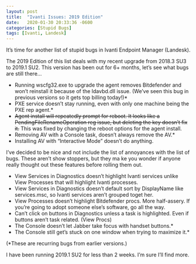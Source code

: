 ```yaml
---
layout: post
title:  "Ivanti Issues: 2019 Edition"
date:   2020-01-30 20:33:36 -0600
categories: [Stupid Bugs]
tags: [Ivanti, Landesk]
---
```


It’s time for another list of stupid bugs in Ivanti Endpoint Manager (Landesk).

The 2019 Edition of this list deals with my recent upgrade from 2018.3 SU3 to 2019.1 SU2. This version has been out for 6+ months, let’s see what bugs are still there…

* Running wscfg32.exe to upgrade the agent removes Bitdefender and won’t reinstall it because of the ldavbd.dll issue. (We’ve seen this bug in previous versions so it gets top billing today!)*
* PXE service doesn’t stay running, even with only one machine being the PXE rep agent.*
* ~~Agent install will repeatedly prompt for reboot. It looks like a PendingFileRenameOperation reg issue, but deleting the key doesn’t fix it.~~ This was fixed by changing the reboot options for the agent install.
* Removing AV with a Console task, doesn’t always remove the AV.*
* Installing AV with “Interactive Mode” doesn’t do anything.

I’ve decided to be nice and not include the list of annoyances with the list of bugs. These aren’t show stoppers, but they ma
ke you wonder if anyone really thought out these features before rolling them out.

* View Services in Diagnostics doesn’t highlight Ivanti services unlike View Processes that will highlight Ivanti processes.
* View Services in Diagnostics doesn’t default sort by DisplayName like services.msc, so Ivanti services aren’t grouped toget
her.
* View Processes doesn’t highlight Bitdefender procs. More half-assery. If you’re going to adopt someone else’s software, go 
all the way.
* Can’t click on buttons in Diagnostics unless a task is highlighted. Even if buttons aren’t task related. (View Procs)
* The Console doesn’t let Jabber take focus with handset buttons.*
* The Console still get’s stuck on one window when trying to maximize it.*

(*These are recurring bugs from earlier versions.)

I have been running 2019.1 SU2 for less than 2 weeks. I’m sure I’ll find more.
